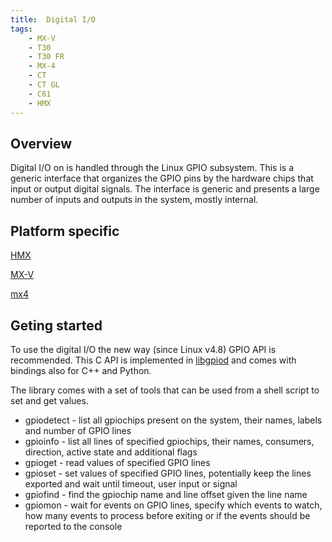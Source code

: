 ```yaml
---
title:  Digital I/O
tags:
    - MX-V
    - T30
    - T30 FR
    - MX-4
    - CT
    - CT GL
    - C61
    - HMX
---
```


## Overview
Digital I/O on is handled through the Linux GPIO subsystem. This
is a generic interface that organizes the GPIO pins by the hardware chips that
input or output digital signals. The interface is generic and presents a large
number of inputs and outputs in the system, mostly internal.

## Platform specific

[HMX](hmx/digital_io.md)

[MX-V](mxv/digital_io.md)

[mx4](mx4/digital_io.md)

## Geting started
To use the digital I/O the new way (since Linux v4.8) GPIO API is
recommended. This  C API is implemented in
[libgpiod](https://git.kernel.org/pub/scm/libs/libgpiod/libgpiod.git) and comes
with bindings also for C++ and Python.

The library comes with a set of tools that can be used from a shell script to
set and get values.

* gpiodetect - list all gpiochips present on the system, their names, labels and number of GPIO lines
* gpioinfo   - list all lines of specified gpiochips, their names, consumers, direction, active state and additional flags
* gpioget    - read values of specified GPIO lines 
* gpioset    - set values of specified GPIO lines, potentially keep the lines exported and wait until timeout, user input or signal
* gpiofind   - find the gpiochip name and line offset given the line name 
* gpiomon    - wait for events on GPIO lines, specify which events to watch, how many events to process before exiting or if the events should be reported to the console
